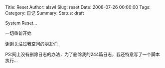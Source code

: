 Title: Reset
Author: alswl
Slug: reset
Date: 2008-07-26 00:00:00
Tags: 
Category: 日记
Summary: 
Status: draft

System Reset...

一切重新开始

谢谢关注过我空间的朋友们

PS:网上没有删除日志的办法，为了删除我的244篇日志，我还特意写了一个脚本执行...

